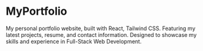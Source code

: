# MyPortfolio
My personal portfolio website, built with React, Tailwind CSS. Featuring my latest projects, resume, and contact information. Designed to showcase my skills and experience in Full-Stack Web Development.
